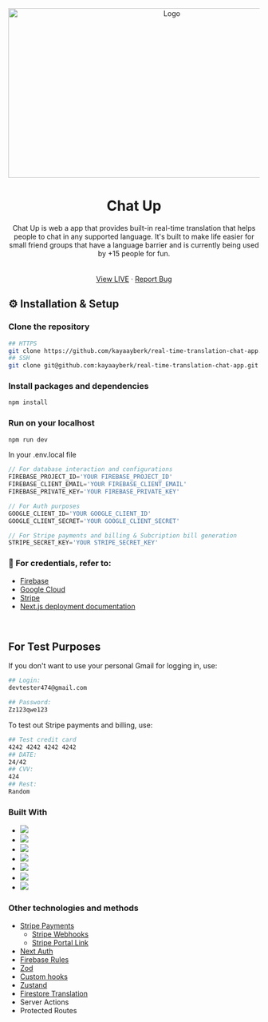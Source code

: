 <div align="center">
  <a href="https://github.com/othneildrew/Best-README-Template">
    <img src="https://github.com/kayaayberk/real-time-translation-chat-app/assets/136496255/5aca68f6-8e4f-44a5-bcc2-59255bc00af1" alt="Logo" width="640" height="340">
  </a>
  <h1 align="center">Chat Up</h1>

  <p align="center">
Chat Up is web a app that provides built-in real-time translation that helps people to chat in any supported language. It's built to make life easier for small friend groups that have a language barrier and is currently being used by +15 people for fun.    <br />
    <br />
    <br />
    <a href="https://chat-up-pi.vercel.app/">View LIVE</a>
    ·
    <a href="https://github.com/kayaayberk/real-time-translation-chat-app/issues">Report Bug</a>
  </p>
</div>

## ⚙️ Installation & Setup

### Clone the repository
```bash
## HTTPS
git clone https://github.com/kayaayberk/real-time-translation-chat-app.git
## SSH
git clone git@github.com:kayaayberk/real-time-translation-chat-app.git
```
### Install packages and dependencies
```bash
npm install
```
### Run on your localhost
```bash
npm run dev
```
In your .env.local file
```js
// For database interaction and configurations
FIREBASE_PROJECT_ID='YOUR FIREBASE_PROJECT_ID'
FIREBASE_CLIENT_EMAIL='YOUR FIREBASE_CLIENT_EMAIL'
FIREBASE_PRIVATE_KEY='YOUR FIREBASE_PRIVATE_KEY'

// For Auth purposes
GOOGLE_CLIENT_ID='YOUR GOOGLE_CLIENT_ID'
GOOGLE_CLIENT_SECRET='YOUR GOOGLE_CLIENT_SECRET'

// For Stripe payments and billing & Subcription bill generation
STRIPE_SECRET_KEY='YOUR STRIPE_SECRET_KEY'
```

### 🔑 For credentials, refer to:
* [Firebase](console.firebase.google.com)
* [Google Cloud](console.cloud.google.com)
* [Stripe](https://dashboard.stripe.com/)
* [Next.js deployment documentation](https://nextjs.org/docs/deployment)

<br/>

## For Test Purposes
If you don't want to use your personal Gmail for logging in, use:
```bash
## Login:
devtester474@gmail.com

## Password:
Zz123qwe123
```
To test out Stripe payments and billing, use:

```bash
## Test credit card
4242 4242 4242 4242
## DATE:
24/42
## CVV:
424
## Rest:
Random
```



### Built With

* <img src="https://img.shields.io/badge/React-20232A?style=for-the-badge&logo=react&logoColor=61DAFB" />
* <img src="https://img.shields.io/badge/next%20js-FFFFFF?style=for-the-badge&logo=nextdotjs&logoColor=black" />
* <img src="https://img.shields.io/badge/TypeScript-007ACC?style=for-the-badge&logo=typescript&logoColor=white" />
* <img src="https://img.shields.io/badge/Tailwind_CSS-38B2AC?style=for-the-badge&logo=tailwind-css&logoColor=white" />
* <img src="https://img.shields.io/badge/shadcn%2Fui-000000?style=for-the-badge&logo=shadcnui&logoColor=white" />
* <img src="https://img.shields.io/badge/firebase-ffca28?style=for-the-badge&logo=firebase&logoColor=black" />
* <img src="https://img.shields.io/badge/Vercel-000000?style=for-the-badge&logo=vercel&logoColor=white" />


### Other technologies and methods
* [Stripe Payments](https://stripe.com/docs)
  * [Stripe Webhooks](https://stripe.com/docs/webhooks)
  * [Stripe Portal Link](https://stripe.com/docs/customer-management/portal-deep-links)
* [Next Auth](https://next-auth.js.org/)
* [Firebase Rules](https://firebase.google.com/docs/rules)
* [Zod](https://github.com/colinhacks/zod)
* [Custom hooks](https://react.dev/learn/reusing-logic-with-custom-hooks)
* [Zustand](https://github.com/pmndrs/zustand)
* [Firestore Translation](https://extensions.dev/extensions/firebase/firestore-translate-text)
* Server Actions
* Protected Routes







